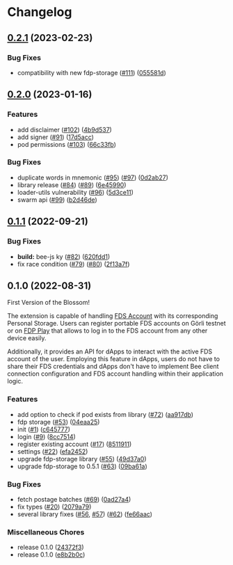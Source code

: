 # Changelog

## [0.2.1](https://github.com/fairDataSociety/blossom/compare/blossom-ext-v0.2.0...blossom-ext-v0.2.1) (2023-02-23)


### Bug Fixes

* compatibility with new fdp-storage ([#111](https://github.com/fairDataSociety/blossom/issues/111)) ([055581d](https://github.com/fairDataSociety/blossom/commit/055581dff51ba8b5a15bc758b73faa23c6f3efa5))

## [0.2.0](https://github.com/fairDataSociety/blossom/compare/blossom-ext-v0.1.1...blossom-ext-v0.2.0) (2023-01-16)


### Features

* add disclaimer ([#102](https://github.com/fairDataSociety/blossom/issues/102)) ([4b9d537](https://github.com/fairDataSociety/blossom/commit/4b9d537e4d9d90091638c4494e0adcff92f4d12a))
* add signer ([#91](https://github.com/fairDataSociety/blossom/issues/91)) ([17d5acc](https://github.com/fairDataSociety/blossom/commit/17d5acc20755756a127258e3166948241ff80f2d))
* pod permissions ([#103](https://github.com/fairDataSociety/blossom/issues/103)) ([66c33fb](https://github.com/fairDataSociety/blossom/commit/66c33fbe872159e88a20a8b8c1bf5d0c089acd34))


### Bug Fixes

* duplicate words in mnemonic ([#95](https://github.com/fairDataSociety/blossom/issues/95)) ([#97](https://github.com/fairDataSociety/blossom/issues/97)) ([0d2ab27](https://github.com/fairDataSociety/blossom/commit/0d2ab273700a589eaba4526d538885f937a905c0))
* library release ([#84](https://github.com/fairDataSociety/blossom/issues/84)) ([#89](https://github.com/fairDataSociety/blossom/issues/89)) ([6e45990](https://github.com/fairDataSociety/blossom/commit/6e45990fd6b1aebaaca27e0ddc2ca8823cf133c2))
* loader-utils vulnerability ([#96](https://github.com/fairDataSociety/blossom/issues/96)) ([5d3ce11](https://github.com/fairDataSociety/blossom/commit/5d3ce11cec4652750a2437bfb74405333c092c49))
* swarm api ([#99](https://github.com/fairDataSociety/blossom/issues/99)) ([b2d46de](https://github.com/fairDataSociety/blossom/commit/b2d46dea9b1186d170661b9e926a59fc81f308fd))

## [0.1.1](https://github.com/fairDataSociety/blossom/compare/blossom-ext-v0.1.0...blossom-ext-v0.1.1) (2022-09-21)


### Bug Fixes

* **build:** bee-js ky ([#82](https://github.com/fairDataSociety/blossom/issues/82)) ([620fdd1](https://github.com/fairDataSociety/blossom/commit/620fdd1882ebeef282c94e61f2c9a811c7338573))
* fix race condition ([#79](https://github.com/fairDataSociety/blossom/issues/79)) ([#80](https://github.com/fairDataSociety/blossom/issues/80)) ([2f13a7f](https://github.com/fairDataSociety/blossom/commit/2f13a7fb42aa0353a3af339d61b9b67d96a1fb09))

## 0.1.0 (2022-08-31)


First Version of the Blossom!

The extension is capable of handling [FDS Account](https://github.com/fairDataSociety/FIPs/blob/master/text/0013-iaas.md) with its corresponding Personal Storage. 
Users can register portable FDS accounts on Görli testnet or on [FDP Play](https://github.com/fairDataSociety/fdp-play/) that allows to log in to the FDS account from any other device easily.

Additionally, it provides an API for dApps to interact with the active FDS account of the user.
Employing this feature in dApps, users do not have to share their FDS credentials and dApps don't have to implement Bee client connection configuration and FDS account handling within their application logic.

### Features

* add option to check if pod exists from library ([#72](https://github.com/fairDataSociety/blossom/issues/72)) ([aa917db](https://github.com/fairDataSociety/blossom/commit/aa917db701cbf6f4d7771d7cc7adbf014790a479))
* fdp storage ([#53](https://github.com/fairDataSociety/blossom/issues/53)) ([04eaa25](https://github.com/fairDataSociety/blossom/commit/04eaa250ed2823067001f8a923d3db74c10f426d))
* init ([#1](https://github.com/fairDataSociety/blossom/issues/1)) ([c645777](https://github.com/fairDataSociety/blossom/commit/c645777ec52a3003c9fe5fdf6ae76279fc74becb))
* login ([#9](https://github.com/fairDataSociety/blossom/issues/9)) ([8cc7514](https://github.com/fairDataSociety/blossom/commit/8cc75140e38bc341d2c6edaa7bf4203500d35e22))
* register existing account ([#17](https://github.com/fairDataSociety/blossom/issues/17)) ([8511911](https://github.com/fairDataSociety/blossom/commit/8511911ee5a1ea206bbbbb6da060dd9d86ae08ca))
* settings ([#22](https://github.com/fairDataSociety/blossom/issues/22)) ([efa2452](https://github.com/fairDataSociety/blossom/commit/efa245205f647375e8a08235eafc86d9b504b566))
* upgrade fdp-storage library ([#55](https://github.com/fairDataSociety/blossom/issues/55)) ([49d37a0](https://github.com/fairDataSociety/blossom/commit/49d37a0036eda15d2a9fc234a1b4c8d10ad99ba8))
* upgrade fdp-storage to 0.5.1 ([#63](https://github.com/fairDataSociety/blossom/issues/63)) ([09ba61a](https://github.com/fairDataSociety/blossom/commit/09ba61aee9681c27daa44871f3d5bc413e70e3fc))


### Bug Fixes

* fetch postage batches ([#69](https://github.com/fairDataSociety/blossom/issues/69)) ([0ad27a4](https://github.com/fairDataSociety/blossom/commit/0ad27a40a020b43d1a4b36049808381f00f3a48c))
* fix types ([#20](https://github.com/fairDataSociety/blossom/issues/20)) ([2079a79](https://github.com/fairDataSociety/blossom/commit/2079a7996f1f171e24d97aef95f625b8dffa402a))
* several library fixes ([#56](https://github.com/fairDataSociety/blossom/issues/56), [#57](https://github.com/fairDataSociety/blossom/issues/57)) ([#62](https://github.com/fairDataSociety/blossom/issues/62)) ([fe66aac](https://github.com/fairDataSociety/blossom/commit/fe66aac75528684017fd7e74a735af5011d07f91))


### Miscellaneous Chores

* release 0.1.0 ([24372f3](https://github.com/fairDataSociety/blossom/commit/24372f31cf9237902129ca9ed2e0588423e0cb9e))
* release 0.1.0 ([e8b2b0c](https://github.com/fairDataSociety/blossom/commit/e8b2b0cfa96becd2c1986ab872bfa46904fc58ff))
